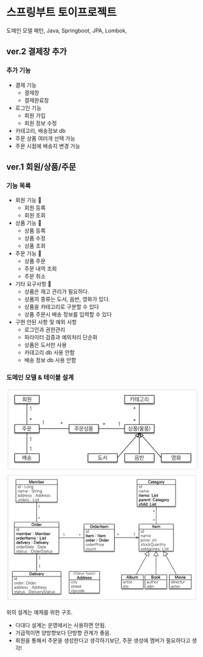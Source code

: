 # 스프링부트 토이프로젝트
도메인 모델 패턴, Java, Springboot, JPA, Lombok,

<h2>ver.2 결제창 추가 </h2>
<h3>추가 기능</h3>

- 결제 기능
  - 결제창
  - 결제완료창
- 로그인 기능
  - 회원 가입
  - 회원 정보 수정
- 카테고리, 배송정보 db 
- 주문 상품 여러개 선택 가능
- 주문 시점에 배송지 변경 가능

<h2>ver.1 회원/상품/주문 </h2>
<h3>기능 목록</h3>

- 회원 기능 🔨
  - 회원 등록
  - 회원 조회 
- 상품 기능 🔨
  - 상품 등록
  - 상품 수정
  - 상품 조회
- 주문 기능 🔨
  - 상품 주문
  - 주문 내역 조회
  - 주문 취소
- 기타 요구사항 🔨
  - 상품은 재고 관리가 필요하다.
  - 상품의 종류는 도서, 음반, 영화가 있다.
  - 상품을 카테고리로 구분할 수 있다
  - 상품 주문시 배송 정보를 입력할 수 있다
- 구현 안된 사항 및 예외 사항 
  - 로그인과 권한관리
  - 파라미터 검증과 예외처리 단순화
  - 상품은 도서만 사용
  - 카테고리 db 사용 안함
  - 배송 정보 db 사용 안함


<h3>도메인 모델 & 테이블 설계</h3>

![img.png](img.png) <br>
![img_1.png](img_1.png) <br>

위의 설계는 예제를 위한 구조. 
- 다대다 설계는 운영에서는 사용하면 안됨.
- 가급적이면 양방향보다 단방향 관계가 좋음.
- 회원을 통해서 주문을 생성한다고 생각하기보단, 주문 생성에 멤버가 필요하다고 생각!
